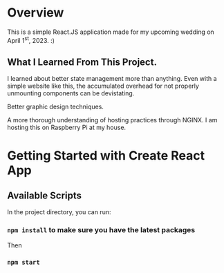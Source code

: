 # Overview

This is a simple React.JS application made for my upcoming wedding on April 1<sup>st</sup>, 2023. :)

## What I Learned From This Project.

I learned about better state management more than anything. Even with a simple website like this,
the accumulated overhead for not properly unmounting components can be devistating.

Better graphic design techniques.

A more thorough understanding of hosting practices through NGINX. I am hosting this on Raspberry Pi 
at my house.

# Getting Started with Create React App

## Available Scripts

In the project directory, you can run:
### `npm install` to make sure you have the latest packages
Then
### `npm start`
